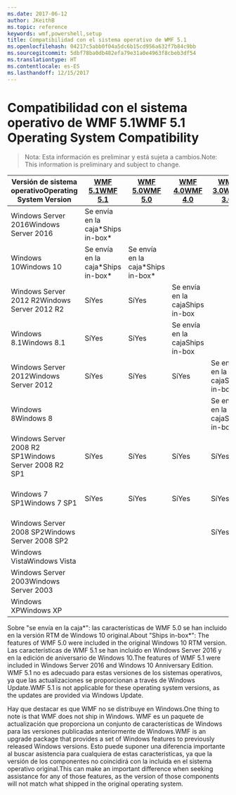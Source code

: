 ```yaml
---
ms.date: 2017-06-12
author: JKeithB
ms.topic: reference
keywords: wmf,powershell,setup
title: Compatibilidad con el sistema operativo de WMF 5.1
ms.openlocfilehash: 04217c5abb0f04a5dc6b15cd956a632f7b84c9bb
ms.sourcegitcommit: 5dbf78ba0db482efa79e31a0e4963f8cbeb3df54
ms.translationtype: HT
ms.contentlocale: es-ES
ms.lasthandoff: 12/15/2017
---
```

# <a name="wmf-51-operating-system-compatibility"></a><span data-ttu-id="e1720-103">Compatibilidad con el sistema operativo de WMF 5.1</span><span class="sxs-lookup"><span data-stu-id="e1720-103">WMF 5.1 Operating System Compatibility</span></span> #

> <span data-ttu-id="e1720-104">Nota: Esta información es preliminar y está sujeta a cambios.</span><span class="sxs-lookup"><span data-stu-id="e1720-104">Note: This information is preliminary and subject to change.</span></span>

| <span data-ttu-id="e1720-105">Versión de sistema operativo</span><span class="sxs-lookup"><span data-stu-id="e1720-105">Operating System Version</span></span> | [<span data-ttu-id="e1720-106">WMF 5.1</span><span class="sxs-lookup"><span data-stu-id="e1720-106">WMF 5.1</span></span>](https://aka.ms/wmf51download) | [<span data-ttu-id="e1720-107">WMF 5.0</span><span class="sxs-lookup"><span data-stu-id="e1720-107">WMF 5.0</span></span>](https://aka.ms/wmf5download) | [<span data-ttu-id="e1720-108">WMF 4.0</span><span class="sxs-lookup"><span data-stu-id="e1720-108">WMF 4.0</span></span>](https://aka.ms/wmf4download) |  [<span data-ttu-id="e1720-109">WMF 3.0</span><span class="sxs-lookup"><span data-stu-id="e1720-109">WMF 3.0</span></span>](https://aka.ms/wmf3download) | [<span data-ttu-id="e1720-110">WMF 2.0</span><span class="sxs-lookup"><span data-stu-id="e1720-110">WMF 2.0</span></span>](https://aka.ms/wmf2download) |
| ------------------------ | ----------- | ----------- | ----------- | ------------ |  ------------- |
| <span data-ttu-id="e1720-111">Windows Server 2016</span><span class="sxs-lookup"><span data-stu-id="e1720-111">Windows Server 2016</span></span> | <span data-ttu-id="e1720-112">Se envía en la caja*</span><span class="sxs-lookup"><span data-stu-id="e1720-112">Ships in-box*</span></span> |  |  |  |  |
| <span data-ttu-id="e1720-113">Windows 10</span><span class="sxs-lookup"><span data-stu-id="e1720-113">Windows 10</span></span> | <span data-ttu-id="e1720-114">Se envía en la caja*</span><span class="sxs-lookup"><span data-stu-id="e1720-114">Ships in-box*</span></span> | <span data-ttu-id="e1720-115">Se envía en la caja*</span><span class="sxs-lookup"><span data-stu-id="e1720-115">Ships in-box*</span></span>  | | | |  
| <span data-ttu-id="e1720-116">Windows Server 2012 R2</span><span class="sxs-lookup"><span data-stu-id="e1720-116">Windows Server 2012 R2</span></span>| <span data-ttu-id="e1720-117">Sí</span><span class="sxs-lookup"><span data-stu-id="e1720-117">Yes</span></span> | <span data-ttu-id="e1720-118">Sí</span><span class="sxs-lookup"><span data-stu-id="e1720-118">Yes</span></span> | <span data-ttu-id="e1720-119">Se envía en la caja</span><span class="sxs-lookup"><span data-stu-id="e1720-119">Ships in-box</span></span> |  |  |
| <span data-ttu-id="e1720-120">Windows 8.1</span><span class="sxs-lookup"><span data-stu-id="e1720-120">Windows 8.1</span></span> | <span data-ttu-id="e1720-121">Sí</span><span class="sxs-lookup"><span data-stu-id="e1720-121">Yes</span></span> | <span data-ttu-id="e1720-122">Sí</span><span class="sxs-lookup"><span data-stu-id="e1720-122">Yes</span></span> |  <span data-ttu-id="e1720-123">Se envía en la caja</span><span class="sxs-lookup"><span data-stu-id="e1720-123">Ships in-box</span></span> |  |  |
| <span data-ttu-id="e1720-124">Windows Server 2012</span><span class="sxs-lookup"><span data-stu-id="e1720-124">Windows Server 2012</span></span> | <span data-ttu-id="e1720-125">Sí</span><span class="sxs-lookup"><span data-stu-id="e1720-125">Yes</span></span> | <span data-ttu-id="e1720-126">Sí</span><span class="sxs-lookup"><span data-stu-id="e1720-126">Yes</span></span> | <span data-ttu-id="e1720-127">Sí</span><span class="sxs-lookup"><span data-stu-id="e1720-127">Yes</span></span> |  <span data-ttu-id="e1720-128">Se envía en la caja</span><span class="sxs-lookup"><span data-stu-id="e1720-128">Ships in-box</span></span> | |
| <span data-ttu-id="e1720-129">Windows 8</span><span class="sxs-lookup"><span data-stu-id="e1720-129">Windows 8</span></span> |  |  |  | <span data-ttu-id="e1720-130">Se envía en la caja</span><span class="sxs-lookup"><span data-stu-id="e1720-130">Ships in-box</span></span> | |
| <span data-ttu-id="e1720-131">Windows Server 2008 R2 SP1</span><span class="sxs-lookup"><span data-stu-id="e1720-131">Windows Server 2008 R2 SP1</span></span> | <span data-ttu-id="e1720-132">Sí</span><span class="sxs-lookup"><span data-stu-id="e1720-132">Yes</span></span> | <span data-ttu-id="e1720-133">Sí</span><span class="sxs-lookup"><span data-stu-id="e1720-133">Yes</span></span> | <span data-ttu-id="e1720-134">Sí</span><span class="sxs-lookup"><span data-stu-id="e1720-134">Yes</span></span> |  <span data-ttu-id="e1720-135">Sí</span><span class="sxs-lookup"><span data-stu-id="e1720-135">Yes</span></span>| <span data-ttu-id="e1720-136">Se envía en la caja</span><span class="sxs-lookup"><span data-stu-id="e1720-136">Ships in-box</span></span> |
| <span data-ttu-id="e1720-137">Windows 7 SP1</span><span class="sxs-lookup"><span data-stu-id="e1720-137">Windows 7 SP1</span></span>  | <span data-ttu-id="e1720-138">Sí</span><span class="sxs-lookup"><span data-stu-id="e1720-138">Yes</span></span> | <span data-ttu-id="e1720-139">Sí</span><span class="sxs-lookup"><span data-stu-id="e1720-139">Yes</span></span> | <span data-ttu-id="e1720-140">Sí</span><span class="sxs-lookup"><span data-stu-id="e1720-140">Yes</span></span> | <span data-ttu-id="e1720-141">Sí</span><span class="sxs-lookup"><span data-stu-id="e1720-141">Yes</span></span> | <span data-ttu-id="e1720-142">Se envía en la caja</span><span class="sxs-lookup"><span data-stu-id="e1720-142">Ships in-box</span></span> |
| <span data-ttu-id="e1720-143">Windows Server 2008 SP2</span><span class="sxs-lookup"><span data-stu-id="e1720-143">Windows Server 2008 SP2</span></span> | | | | <span data-ttu-id="e1720-144">Sí</span><span class="sxs-lookup"><span data-stu-id="e1720-144">Yes</span></span> | <span data-ttu-id="e1720-145">Sí</span><span class="sxs-lookup"><span data-stu-id="e1720-145">Yes</span></span> |
| <span data-ttu-id="e1720-146">Windows Vista</span><span class="sxs-lookup"><span data-stu-id="e1720-146">Windows Vista</span></span> | | | | | <span data-ttu-id="e1720-147">Sí</span><span class="sxs-lookup"><span data-stu-id="e1720-147">Yes</span></span> |
| <span data-ttu-id="e1720-148">Windows Server 2003</span><span class="sxs-lookup"><span data-stu-id="e1720-148">Windows Server 2003</span></span>| | | |  | <span data-ttu-id="e1720-149">Sí</span><span class="sxs-lookup"><span data-stu-id="e1720-149">Yes</span></span> |
| <span data-ttu-id="e1720-150">Windows XP</span><span class="sxs-lookup"><span data-stu-id="e1720-150">Windows XP</span></span> | | | |  | <span data-ttu-id="e1720-151">Sí</span><span class="sxs-lookup"><span data-stu-id="e1720-151">Yes</span></span> |


<span data-ttu-id="e1720-152">Sobre "se envía en la caja*": las características de WMF 5.0 se han incluido en la versión RTM de Windows 10 original.</span><span class="sxs-lookup"><span data-stu-id="e1720-152">About "Ships in-box*": The features of WMF 5.0 were included in the original Windows 10 RTM version.</span></span>
<span data-ttu-id="e1720-153">Las características de WMF 5.1 se han incluido en Windows Server 2016 y en la edición de aniversario de Windows 10.</span><span class="sxs-lookup"><span data-stu-id="e1720-153">The features of WMF 5.1 were included in Windows Server 2016 and Windows 10 Anniversary Edition.</span></span> <span data-ttu-id="e1720-154">WMF 5.1 no es adecuado para estas versiones de los sistemas operativos, ya que las actualizaciones se proporcionan a través de Windows Update.</span><span class="sxs-lookup"><span data-stu-id="e1720-154">WMF 5.1 is not applicable for these operating system versions, as the updates are provided via Windows Update.</span></span>


<span data-ttu-id="e1720-155">Hay que destacar es que WMF no se distribuye en Windows.</span><span class="sxs-lookup"><span data-stu-id="e1720-155">One thing to note is that WMF does not ship in Windows.</span></span> <span data-ttu-id="e1720-156">WMF es un paquete de actualización que proporciona un conjunto de características de Windows para las versiones publicadas anteriormente de Windows.</span><span class="sxs-lookup"><span data-stu-id="e1720-156">WMF is an upgrade package that provides a set of Windows features to previously released Windows versions.</span></span> <span data-ttu-id="e1720-157">Esto puede suponer una diferencia importante al buscar asistencia para cualquiera de estas características, ya que la versión de los componentes no coincidirá con la incluida en el sistema operativo original.</span><span class="sxs-lookup"><span data-stu-id="e1720-157">This can make an important difference when seeking assistance for any of those features, as the version of those components will not match what shipped in the original operating system.</span></span>


